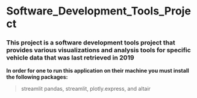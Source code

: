 # Software_Development_Tools_Project
### This project is a software development tools project that provides various visualizations and analysis tools for specific vehicle data that was last retrieved in 2019

**In order for one to run this application on their machine you must install the following packages:**
>streamlit 
>pandas, 
>streamlit, 
>plotly.express, and 
>altair